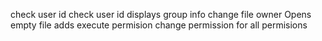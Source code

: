 check user id
check user id
displays group info
change file owner
Opens empty file
adds execute permision
change permission for all
permisions
